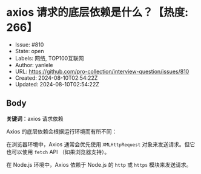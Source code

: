 # axios 请求的底层依赖是什么？【热度: 266】

- Issue: #810
- State: open
- Labels: 网络, TOP100互联网
- Author: yanlele
- URL: https://github.com/pro-collection/interview-question/issues/810
- Created: 2024-08-10T02:54:22Z
- Updated: 2024-08-10T02:54:22Z

## Body

**关键词**：axios 请求依赖

Axios 的底层依赖会根据运行环境而有所不同：

在浏览器环境中，Axios 通常会优先使用 `XMLHttpRequest` 对象来发送请求。但它也可以使用 `fetch` API （如果浏览器支持）。

在 Node.js 环境中，Axios 依赖于 Node.js 的 `http` 或 `https` 模块来发送请求。

